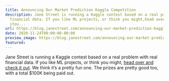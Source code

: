 ```yaml
---
title: Announcing Our Market Prediction Kaggle Competition
description: Jane Street is running a Kaggle contest based on a real problem withreal
  financial data. If you like ML projects, or think you might,head over and check
  itou...
url: https://blog.janestreet.com/announcing-our-market-prediction-kaggle-competition-index/
date: 2020-11-24T00:00:00-00:00
preview_image: https://blog.janestreet.com/announcing-our-market-prediction-kaggle-competition-index/kaggle_blogpost.jpg
featured:
---
```


<p>Jane Street is running a Kaggle contest based on a real problem with
real financial data. If you like ML projects, or think you might,
<a href="https://www.kaggle.com/c/jane-street-market-prediction" target="_blank">head over and check it
out</a>.
We think it&rsquo;s a pretty fun one. The prizes are pretty good too, with a
total $100K being paid out.</p>


